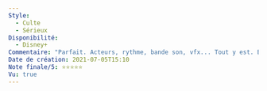 ```yaml
---
Style:
  - Culte
  - Sérieux
Disponibilité:
  - Disney+
Commentaire: "Parfait. Acteurs, rythme, bande son, vfx... Tout y est. Black Swan est un film ambitieux dans l'émotion qu'il veut transmettre, mais il se donne largement les moyens pour y arriver. C'est prenant, dans la joie comme dans la tristesse. Rares sont les films qui me font réagir physiquement, mais c'est ce qu'il s'est passé tout le long de ce chef d'œuvre. Quel plaisir! "
Date de création: 2021-07-05T15:10
Note finale/5: ⭐⭐⭐⭐⭐
Vu: true
---
```

